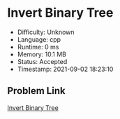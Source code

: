 # Invert Binary Tree

- Difficulty: Unknown
- Language: cpp
- Runtime: 0 ms
- Memory: 10.1 MB
- Status: Accepted
- Timestamp: 2021-09-02 18:23:10

## Problem Link
[Invert Binary Tree](https://leetcode.com/problems/invert-binary-tree)

